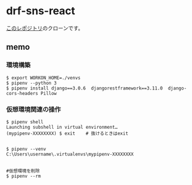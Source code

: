 # drf-sns-react

[このレポジトリ](https://github.com/GomaGoma676/sns-api)のクローンです。

## memo

### 環境構築

```shell
$ export WORKON_HOME=./venvs
$ pipenv --python 3
$ pipenv install django==3.0.6  djangorestframework==3.11.0  django-cors-headers Pillow

```


### 仮想環境関連の操作

```shell
$ pipenv shell
Launching subshell in virtual environment…
(mypipenv-XXXXXXXX) $ exit    # 抜けるときはexit


$ pipenv --venv
C:\Users\username\.virtualenvs\mypipenv-XXXXXXXX


#仮想環境を削除
$ pipenv --rm


```